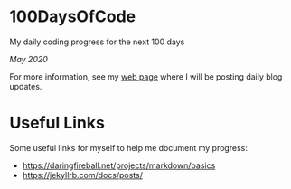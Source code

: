 # 100DaysOfCode
My daily coding progress for the next 100 days

*May 2020*

For more information, see my [web page](https://simulatine.github.io/100DaysOfCode/) where I will be posting daily blog updates.

Useful Links
============

Some useful links for myself to help me document my progress:

- https://daringfireball.net/projects/markdown/basics
- https://jekyllrb.com/docs/posts/

